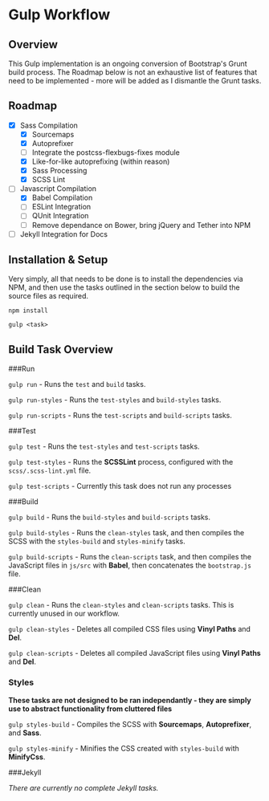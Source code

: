 # Gulp Workflow

## Overview

This Gulp implementation is an ongoing conversion of Bootstrap's Grunt build process. The Roadmap below is not an exhaustive list of features that need to be implemented - more will be added as I dismantle the Grunt tasks.

## Roadmap

- [x] Sass Compilation
   - [x] Sourcemaps
   - [x] Autoprefixer
   - [ ] Integrate the postcss-flexbugs-fixes module
   - [x] Like-for-like autoprefixing (within reason)
   - [x] Sass Processing
   - [x] SCSS Lint
- [ ] Javascript Compilation
   - [x] Babel Compilation
   - [ ] ESLint Integration
   - [ ] QUnit Integration
   - [ ] Remove dependance on Bower, bring jQuery and Tether into NPM
- [ ] Jekyll Integration for Docs

## Installation & Setup

Very simply, all that needs to be done is to install the dependencies via NPM, and then use the tasks outlined in the section below to build the source files as required.

```
npm install
```

```
gulp <task>
```

## Build Task Overview

###Run

`gulp run` - Runs the `test` and `build` tasks.

`gulp run-styles` - Runs the `test-styles` and `build-styles` tasks.

`gulp run-scripts` - Runs the `test-scripts` and `build-scripts` tasks.

###Test

`gulp test` - Runs the `test-styles` and `test-scripts` tasks.

`gulp test-styles` - Runs the **SCSSLint** process, configured with the `scss/.scss-lint.yml` file.

`gulp test-scripts` - Currently this task does not run any processes

###Build

`gulp build` - Runs the `build-styles` and `build-scripts` tasks.

`gulp build-styles` - Runs the `clean-styles` task, and then compiles the SCSS with the `styles-build` and `styles-minify` tasks.

`gulp build-scripts` - Runs the `clean-scripts` task, and then compiles the JavaScript files in `js/src` with **Babel**, then concatenates the `bootstrap.js` file.

###Clean

`gulp clean` - Runs the `clean-styles` and `clean-scripts` tasks. This is currently unused in our workflow.

`gulp clean-styles` - Deletes all compiled CSS files using **Vinyl Paths** and **Del**.

`gulp clean-scripts` - Deletes all compiled JavaScript files using **Vinyl Paths** and **Del**.

### Styles

**These tasks are not designed to be ran independantly - they are simply use to abstract functionality from cluttered files**

`gulp styles-build` - Compiles the SCSS with **Sourcemaps**, **Autoprefixer**, and **Sass**.

`gulp styles-minify` - Minifies the CSS created with `styles-build` with **MinifyCss**.

###Jekyll

_There are currently no complete Jekyll tasks._

